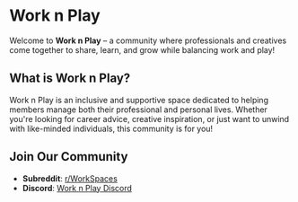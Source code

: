 

# Work n Play

Welcome to **Work n Play** – a community where professionals and creatives come together to share, learn, and grow while balancing work and play!

## What is Work n Play?

Work n Play is an inclusive and supportive space dedicated to helping members manage both their professional and personal lives. Whether you're looking for career advice, creative inspiration, or just want to unwind with like-minded individuals, this community is for you!

## Join Our Community

- **Subreddit**: [r/WorkSpaces](https://www.reddit.com/r/Workspaces)  
- **Discord**: [Work n Play Discord](https://discord.gg/3RqN989rDU)

